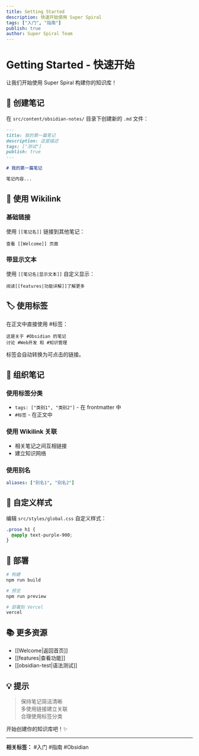 ```yaml
---
title: Getting Started  
description: 快速开始使用 Super Spiral
tags: ["入门", "指南"]
publish: true
author: Super Spiral Team
---
```


# Getting Started - 快速开始

让我们开始使用 Super Spiral 构建你的知识库！

## 📝 创建笔记

在 `src/content/obsidian-notes/` 目录下创建新的 `.md` 文件：

```markdown
---
title: 我的第一篇笔记
description: 这是描述
tags: ["测试"]
publish: true
---

# 我的第一篇笔记

笔记内容...
```

## 🔗 使用 Wikilink

### 基础链接
使用 `[[笔记名]]` 链接到其他笔记：

```
查看 [[Welcome]] 页面
```

### 带显示文本
使用 `[[笔记名|显示文本]]` 自定义显示：

```
阅读[[features|功能详解]]了解更多
```

## 🏷️ 使用标签

在正文中直接使用 #标签：

```
这是关于 #Obsidian 的笔记
讨论 #Web开发 和 #知识管理
```

标签会自动转换为可点击的链接。

## 📁 组织笔记

### 使用标签分类
- `tags: ["类别1", "类别2"]` - 在 frontmatter 中
- `#标签` - 在正文中

### 使用 Wikilink 关联
- 相关笔记之间互相链接
- 建立知识网络

### 使用别名
```yaml
aliases: ["别名1", "别名2"]
```

## 🎨 自定义样式

编辑 `src/styles/global.css` 自定义样式：

```css
.prose h1 {
  @apply text-purple-900;
}
```

## 🚀 部署

```bash
# 构建
npm run build

# 预览
npm run preview

# 部署到 Vercel
vercel
```

## 📚 更多资源

- [[Welcome|返回首页]]
- [[features|查看功能]]
- [[obsidian-test|语法测试]]

## 💡 提示

> 保持笔记简洁清晰  
> 多使用链接建立关联  
> 合理使用标签分类  

开始创建你的知识库吧！✨

---

**相关标签：** #入门 #指南 #Obsidian

